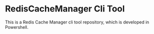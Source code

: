 # RedisCacheManager Cli Tool
This is a Redis Cache Manager cli tool repository, which is developed in Powershell. 
